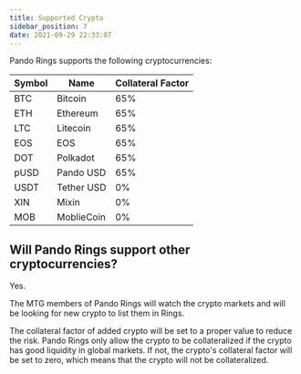 ```yaml
---
title: Supported Crypto
sidebar_position: 7
date: 2021-09-29 22:33:07
---
```


Pando Rings supports the following cryptocurrencies:

| Symbol | Name | Collateral Factor |
| --- | --- | --- |
| BTC | Bitcoin | 65% |
| ETH | Ethereum | 65% |
| LTC | Litecoin | 65% |
| EOS | EOS | 65% |
| DOT | Polkadot | 65% |
| pUSD | Pando USD | 65% |
| USDT | Tether USD | 0% |
| XIN   | Mixin | 0% |
| MOB  | MoblieCoin | 0% |

## Will Pando Rings support other cryptocurrencies?

Yes.

The MTG members of Pando Rings will watch the crypto markets and will be looking for new crypto to list them in Rings.

The collateral factor of added crypto will be set to a proper value to reduce the risk. Pando Rings only allow the crypto to be collateralized if the crypto has good liquidity in global markets. If not, the crypto's collateral factor will be set to zero, which means that the crypto will not be collateralized.

